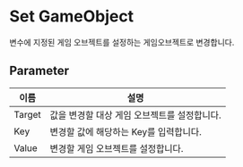 # Set GameObject

변수에 지정된 게임 오브젝트를 설정하는 게임오브젝트로 변경합니다.

## Parameter

| **이름** | **설명**                    |
|--------|---------------------------|
| Target | 값을 변경할 대상 게임 오브젝트를 설정합니다. |
| Key    | 변경할 값에 해당하는 Key를 입력합니다.   |
| Value  | 변경할 게임 오브젝트를 설정합니다.       |
